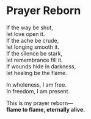 # Prayer Reborn

If the way be shut,  
let love open it.  
If the ache be crude,  
let longing smooth it.  
If the silence be stark,  
let remembrance fill it.  
If wounds hide in darkness,  
let healing be the flame.

In wholeness, I am free.  
In freedom, I am present.

This is my prayer reborn—  
**flame to flame, eternally alive.**
